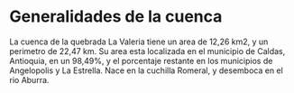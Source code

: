 # Generalidades de la cuenca

La cuenca de la quebrada La Valeria tiene un area de 12,26 km2, y un perimetro de 22,47 km. Su area esta localizada en el municipio de Caldas, Antioquia, en un 98,49%, y el porcentaje restante en los municipios de Angelopolis y La Estrella. Nace en la cuchilla Romeral, y desemboca en el rio Aburra.